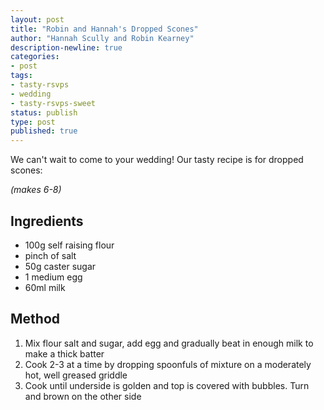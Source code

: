 ```yaml
---
layout: post
title: "Robin and Hannah's Dropped Scones"
author: "Hannah Scully and Robin Kearney"
description-newline: true
categories:
- post
tags:
- tasty-rsvps
- wedding
- tasty-rsvps-sweet
status: publish
type: post
published: true
---
```


We can't wait to come to your wedding! Our tasty recipe is for dropped scones:

_(makes 6-8)_

## Ingredients

* 100g self raising flour
* pinch of salt
* 50g caster sugar
* 1 medium egg
* 60ml milk

## Method
1. Mix flour salt and sugar, add egg and gradually beat in enough milk to make a thick batter
1. Cook 2-3 at a time by dropping spoonfuls of mixture on a moderately hot, well greased griddle
1. Cook until underside is golden and top is covered with bubbles. Turn and brown on the other side
